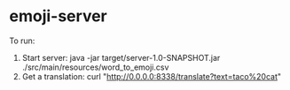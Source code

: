 # emoji-server

To run:

1. Start server: java -jar target/server-1.0-SNAPSHOT.jar ./src/main/resources/word_to_emoji.csv
2. Get a translation: curl "http://0.0.0.0:8338/translate?text=taco%20cat"